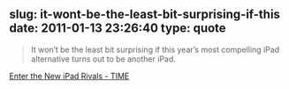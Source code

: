 slug: it-wont-be-the-least-bit-surprising-if-this
date: 2011-01-13 23:26:40
type: quote
---

> It won’t be the least bit surprising if this year’s most compelling iPad alternative turns out to be another iPad.

[Enter the New iPad Rivals - TIME](http://www.time.com/time/business/article/0,8599,2042073,00.html)
